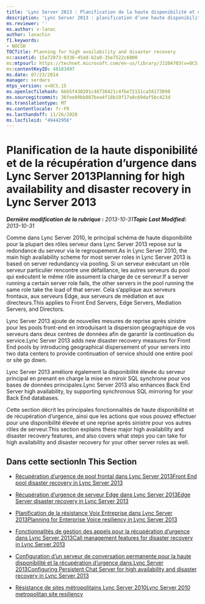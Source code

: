```yaml
---
title: 'Lync Server 2013 : Planification de la haute disponibilité et de la récupération d’urgence'
description: 'Lync Server 2013 : planification d’une haute disponibilité et de récupération d’urgence.'
ms.reviewer: ''
ms.author: v-lanac
author: lanachin
f1.keywords:
- NOCSH
TOCTitle: Planning for high availability and disaster recovery
ms:assetid: 15a72073-0336-45dd-b2a0-35e7522c6000
ms:mtpsurl: https://technet.microsoft.com/en-us/library/JJ204703(v=OCS.15)
ms:contentKeyID: 48183497
ms.date: 07/23/2014
manager: serdars
mtps_version: v=OCS.15
ms.openlocfilehash: 6bb5f430201c48738421c4fbe72151ca58173898
ms.sourcegitcommit: 36fee89bb887bea4f18b19f17a8c69daf5bc423d
ms.translationtype: MT
ms.contentlocale: fr-FR
ms.lasthandoff: 11/26/2020
ms.locfileid: "49442956"
---
```

# <a name="planning-for-high-availability-and-disaster-recovery-in-lync-server-2013"></a><span data-ttu-id="8d0c4-103">Planification de la haute disponibilité et de la récupération d’urgence dans Lync Server 2013</span><span class="sxs-lookup"><span data-stu-id="8d0c4-103">Planning for high availability and disaster recovery in Lync Server 2013</span></span>

<div data-xmlns="http://www.w3.org/1999/xhtml">

<div class="topic" data-xmlns="http://www.w3.org/1999/xhtml" data-msxsl="urn:schemas-microsoft-com:xslt" data-cs="https://msdn.microsoft.com/">

<div data-asp="https://msdn2.microsoft.com/asp">



</div>

<div id="mainSection">

<div id="mainBody"><span data-ttu-id="8d0c4-104">

<span> </span></span><span class="sxs-lookup"><span data-stu-id="8d0c4-104">

<span> </span></span></span>

<span data-ttu-id="8d0c4-105">_**Dernière modification de la rubrique :** 2013-10-31_</span><span class="sxs-lookup"><span data-stu-id="8d0c4-105">_**Topic Last Modified:** 2013-10-31_</span></span>

<span data-ttu-id="8d0c4-106">Comme dans Lync Server 2010, le principal schéma de haute disponibilité pour la plupart des rôles serveur dans Lync Server 2013 repose sur la redondance du serveur via le regroupement.</span><span class="sxs-lookup"><span data-stu-id="8d0c4-106">As in Lync Server 2010, the main high availability scheme for most server roles in Lync Server 2013 is based on server redundancy via pooling.</span></span> <span data-ttu-id="8d0c4-107">Si un serveur exécutant un rôle serveur particulier rencontre une défaillance, les autres serveurs du pool qui exécutent le même rôle assument la charge de ce serveur.</span><span class="sxs-lookup"><span data-stu-id="8d0c4-107">If a server running a certain server role fails, the other servers in the pool running the same role take the load of that server.</span></span> <span data-ttu-id="8d0c4-108">Cela s’applique aux serveurs frontaux, aux serveurs Edge, aux serveurs de médiation et aux directeurs.</span><span class="sxs-lookup"><span data-stu-id="8d0c4-108">This applies to Front End Servers, Edge Servers, Mediation Servers, and Directors.</span></span>

<span data-ttu-id="8d0c4-109">Lync Server 2013 ajoute de nouvelles mesures de reprise après sinistre pour les pools front-end en introduisant la dispersion géographique de vos serveurs dans deux centres de données afin de garantir la continuation du service.</span><span class="sxs-lookup"><span data-stu-id="8d0c4-109">Lync Server 2013 adds new disaster recovery measures for Front End pools by introducing geographical dispersement of your servers into two data centers to provide continuation of service should one entire pool or site go down.</span></span>

<span data-ttu-id="8d0c4-110">Lync Server 2013 améliore également la disponibilité élevée du serveur principal en prenant en charge la mise en miroir SQL synchrone pour vos bases de données principales.</span><span class="sxs-lookup"><span data-stu-id="8d0c4-110">Lync Server 2013 also enhances Back End Server high availability, by supporting synchronous SQL mirroring for your Back End databases.</span></span>

<span data-ttu-id="8d0c4-111">Cette section décrit les principales fonctionnalités de haute disponibilité et de récupération d’urgence, ainsi que les actions que vous pouvez effectuer pour une disponibilité élevée et une reprise après sinistre pour vos autres rôles de serveur.</span><span class="sxs-lookup"><span data-stu-id="8d0c4-111">This section explains these major high availability and disaster recovery features, and also covers what steps you can take for high availability and disaster recovery for your other server roles as well.</span></span>

<div>

## <a name="in-this-section"></a><span data-ttu-id="8d0c4-112">Dans cette section</span><span class="sxs-lookup"><span data-stu-id="8d0c4-112">In This Section</span></span>

  - [<span data-ttu-id="8d0c4-113">Récupération d’urgence de pool frontal dans Lync Server 2013</span><span class="sxs-lookup"><span data-stu-id="8d0c4-113">Front End pool disaster recovery in Lync Server 2013</span></span>](lync-server-2013-front-end-pool-disaster-recovery.md)

  - [<span data-ttu-id="8d0c4-114">Récupération d’urgence de serveur Edge dans Lync Server 2013</span><span class="sxs-lookup"><span data-stu-id="8d0c4-114">Edge Server disaster recovery in Lync Server 2013</span></span>](lync-server-2013-edge-server-disaster-recovery.md)

  - [<span data-ttu-id="8d0c4-115">Planification de la résistance Voix Entreprise dans Lync Server 2013</span><span class="sxs-lookup"><span data-stu-id="8d0c4-115">Planning for Enterprise Voice resiliency in Lync Server 2013</span></span>](lync-server-2013-planning-for-enterprise-voice-resiliency.md)

  - [<span data-ttu-id="8d0c4-116">Fonctionnalités de gestion des appels pour la récupération d’urgence dans Lync Server 2013</span><span class="sxs-lookup"><span data-stu-id="8d0c4-116">Call management features for disaster recovery in Lync Server 2013</span></span>](lync-server-2013-call-management-features-for-disaster-recovery.md)

  - [<span data-ttu-id="8d0c4-117">Configuration d’un serveur de conversation permanente pour la haute disponibilité et la récupération d’urgence dans Lync Server 2013</span><span class="sxs-lookup"><span data-stu-id="8d0c4-117">Configuring Persistent Chat Server for high availability and disaster recovery in Lync Server 2013</span></span>](lync-server-2013-configuring-persistent-chat-server-for-high-availability-and-disaster-recovery.md)

  - [<span data-ttu-id="8d0c4-118">Résistance de sites métropolitains Lync Server 2010</span><span class="sxs-lookup"><span data-stu-id="8d0c4-118">Lync Server 2010 metropolitan site resiliency</span></span>](lync-server-2013-compatibility-with-lync-server-2010-metropolitan-site-resiliency.md)

<span data-ttu-id="8d0c4-119"></div>

</div>

<span> </span>

</div>

</div>

</span><span class="sxs-lookup"><span data-stu-id="8d0c4-119"></div>

</div>

<span> </span>

</div>

</div>

</span></span></div>

